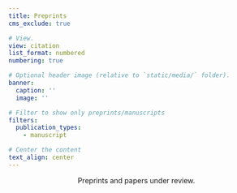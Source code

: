 ```yaml
---
title: Preprints
cms_exclude: true

# View.
view: citation
list_format: numbered
numbering: true

# Optional header image (relative to `static/media/` folder).
banner:
  caption: ''
  image: ''

# Filter to show only preprints/manuscripts
filters:
  publication_types:
    - manuscript

# Center the content
text_align: center
---
```

<div style="text-align: center; margin-bottom: 2rem;">
Preprints and papers under review.
</div>
